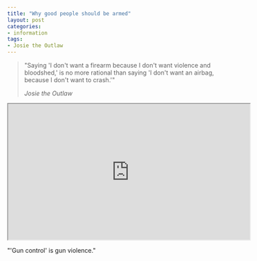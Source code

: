 ```yaml
---
title: "Why good people should be armed"
layout: post
categories:
- information
tags:
- Josie the Outlaw
---
```


> "Saying 'I don't want a firearm because I don't want violence and bloodshed,' is no more rational than saying 'I don't want an airbag, because I don't want to crash.'"
>
> <cite>Josie the Outlaw</cite>

<iframe width="560" height="315" src="https://www.youtube.com/embed/20RoAfflGCM" title="Why Good People Should Be Armed"></iframe>

"'Gun control' is gun violence."
